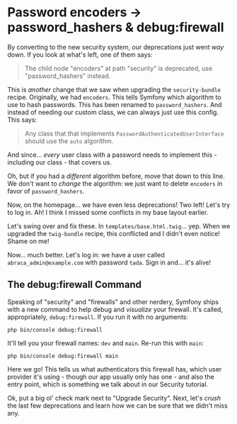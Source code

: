 # Password encoders -> password_hashers & debug:firewall

By converting to the new security system, our deprecations just went *way* down.
If you look at what's left, one of them says:

> The child node "encoders" at path "security" is deprecated, use "password_hashers"
> instead.

This is *another* change that we saw when upgrading the `security-bundle` recipe.
Originally, we had `encoders`. This tells Symfony which algorithm to use to hash
passwords. This has been renamed to `password_hashers`. And instead of needing our
custom class, we can always just use this config. This says:

> Any class that that implements `PasswordAuthenticatedUserInterface` should
> use the `auto` algorithm.

And since... *every* user class with a password needs to implement this - including
our class - that covers us.

Oh, but if you had a *different* algorithm before, move that down to this line.
We don't want to *change* the algorithm: we just want to delete `encoders` in
favor of `password_hashers`.

Now, on the homepage... we have even less deprecations! Two left! Let's try to log
in. Ah! I think I missed some conflicts in my base layout earlier.

Let's swing over and fix these. In `templates/base.html.twig`... yep. When we
upgraded the `twig-bundle` recipe, this conflicted and I didn't even notice!
Shame on me!

Now... much better. Let's log in: we have a user called `abraca_admin@example.com`
with password `tada`. Sign in and... it's alive!

## The debug:firewall Command

Speaking of "security" and "firewalls" and other nerdery, Symfony ships with a new
command to help debug and *visualize* your firewall. It's called, appropriately,
`debug:firewall`. If you run it with no arguments:

```terminal-silent
php bin/console debug:firewall
```

It'll tell you your firewall names: `dev` and `main`. Re-run this with `main`:

```terminal-silent
php bin/console debug:firewall main
```

Here we go! This tells us what authenticators this firewall has, which user provider
it's using - though our app usually only has one - and also the entry point, which
is something we talk about in our Security tutorial.

Ok, put a big ol' check mark next to "Upgrade Security". Next, let's *crush* the
last few deprecations and learn how we can be sure that we didn't miss any.
